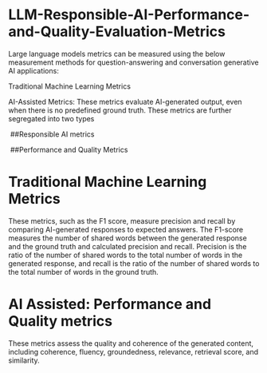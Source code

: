 # LLM-Responsible-AI-Performance-and-Quality-Evaluation-Metrics

Large language models metrics can be measured using the below measurement methods for question-answering and conversation generative AI applications:

Traditional Machine Learning Metrics

AI-Assisted Metrics: These metrics evaluate AI-generated output, even when there is no predefined ground truth. These metrics are further  segregated into two types

 ##Responsible AI metrics
 
 ##Performance and Quality Metrics
 

# Traditional Machine Learning Metrics

These metrics, such as the F1 score, measure precision and recall by comparing AI-generated responses to expected answers. The F1-score measures the number of shared words between the generated response and the ground truth and calculated precision and recall. Precision is the ratio of the number of shared words to the total number of words in the generated response, and recall is the ratio of the number of shared words to the total number of words in the ground truth.

# AI Assisted: Performance and Quality metrics

These metrics assess the quality and coherence of the generated content, including coherence, fluency, groundedness, relevance, retrieval score, and similarity.
